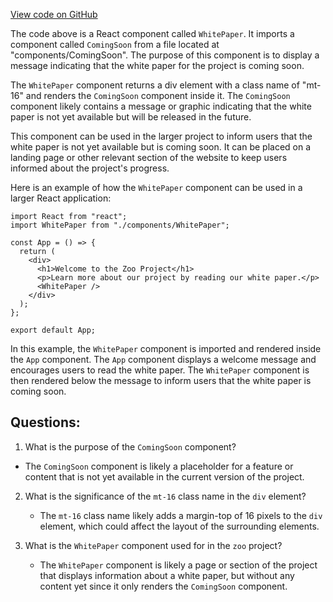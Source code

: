 [View code on GitHub](zoo-labs/zoo/blob/master/core/src/pages/whitepaper/index.tsx)

The code above is a React component called `WhitePaper`. It imports a component called `ComingSoon` from a file located at "components/ComingSoon". The purpose of this component is to display a message indicating that the white paper for the project is coming soon. 

The `WhitePaper` component returns a div element with a class name of "mt-16" and renders the `ComingSoon` component inside it. The `ComingSoon` component likely contains a message or graphic indicating that the white paper is not yet available but will be released in the future. 

This component can be used in the larger project to inform users that the white paper is not yet available but is coming soon. It can be placed on a landing page or other relevant section of the website to keep users informed about the project's progress. 

Here is an example of how the `WhitePaper` component can be used in a larger React application:

```
import React from "react";
import WhitePaper from "./components/WhitePaper";

const App = () => {
  return (
    <div>
      <h1>Welcome to the Zoo Project</h1>
      <p>Learn more about our project by reading our white paper.</p>
      <WhitePaper />
    </div>
  );
};

export default App;
```

In this example, the `WhitePaper` component is imported and rendered inside the `App` component. The `App` component displays a welcome message and encourages users to read the white paper. The `WhitePaper` component is then rendered below the message to inform users that the white paper is coming soon.
## Questions: 
 1. What is the purpose of the `ComingSoon` component?
   - The `ComingSoon` component is likely a placeholder for a feature or content that is not yet available in the current version of the project.

2. What is the significance of the `mt-16` class name in the `div` element?
   - The `mt-16` class name likely adds a margin-top of 16 pixels to the `div` element, which could affect the layout of the surrounding elements.

3. What is the `WhitePaper` component used for in the `zoo` project?
   - The `WhitePaper` component is likely a page or section of the project that displays information about a white paper, but without any content yet since it only renders the `ComingSoon` component.